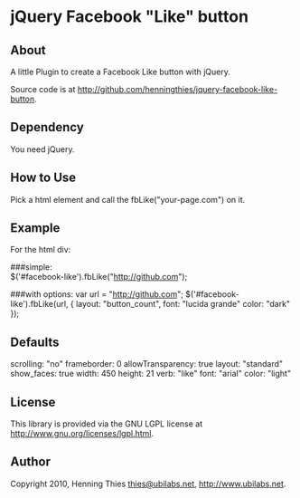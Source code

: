jQuery Facebook "Like" button
==============================

About
-----

A little Plugin to create a Facebook Like button with jQuery.

Source code is at http://github.com/henningthies/jquery-facebook-like-button.

Dependency
----------
You need jQuery.

How to Use
----------

Pick a html element and call the fbLike("your-page.com") on it.


Example
-------

For the html div:
  <div id='facebook-like'></div>

###simple:  
  $('#facebook-like').fbLike("http://github.com");


###with options:
  var url = "http://github.com";
  $('#facebook-like').fbLike(url, {
    layout: "button_count",
    font: "lucida grande"
    color: "dark"
  });
  
Defaults
--------  
  scrolling: "no"
  frameborder: 0
  allowTransparency: true
  layout: "standard"
  show_faces: true
  width: 450
  height: 21
  verb: "like"
  font: "arial"
  color: "light"

License
-------
This library is provided via the GNU LGPL license at http://www.gnu.org/licenses/lgpl.html.

Author
------
Copyright 2010, Henning Thies <thies@ubilabs.net>, 
http://www.ubilabs.net.
